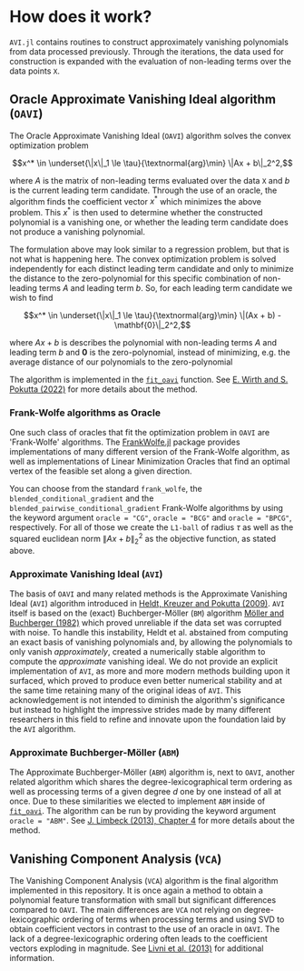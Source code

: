 # How does it work?

`AVI.jl` contains routines to construct approximately vanishing polynomials from data processed previously. Through the iterations, the data used for construction is expanded with the evaluation of non-leading terms over the data points $\texttt{X}$. 

## Oracle Approximate Vanishing Ideal algorithm ($\texttt{OAVI}$)

The Oracle Approximate Vanishing Ideal ($\texttt{OAVI}$) algorithm solves the convex optimization problem 
```math
x^* \in \underset{\|x\|_1 \le \tau}{\textnormal{arg}\min} \|Ax + b\|_2^2,
```
where $A$ is the matrix of non-leading terms evaluated over the data $\texttt{X}$ and $b$ is the current leading term candidate. Through the use of an oracle, the algorithm finds the coefficient vector $x^{*}$ which minimizes the above problem. This $x^{*}$ is then used to determine whether the constructed polynomial is a vanishing one, or whether the leading term candidate does not produce a vanishing polynomial. 

The formulation above may look similar to a regression problem, but that is not what is happening here. The convex optimization problem is solved independently for each distinct leading term candidate and only to minimize the distance to the zero-polynomial for this specific combination of non-leading terms $A$ and leading term $b$. So, for each leading term candidate we wish to find 
```math
x^* \in \underset{\|x\|_1 \le \tau}{\textnormal{arg}\min} \|(Ax + b) - \mathbf{0}\|_2^2,
```
where $Ax+b$ is describes the polynomial with non-leading terms $A$ and leading term $b$ and $\mathbf{0}$ is the zero-polynomial, instead of minimizing, e.g. the average distance of our polynomials to the zero-polynomial 

The algorithm is implemented in the [`fit_oavi`](@ref) function. See [E. Wirth and S. Pokutta (2022)](https://proceedings.mlr.press/v151/wirth22a.html) for more details about the method.

### Frank-Wolfe algorithms as Oracle

One such class of oracles that fit the optimization problem in $\texttt{OAVI}$ are 'Frank-Wolfe' algorithms. The [FrankWolfe.jl](https://github.com/ZIB-IOL/FrankWolfe.jl/tree/master) package provides implementations of many different version of the Frank-Wolfe algorithm, as well as implementations of Linear Minimization Oracles that find an optimal vertex of the feasible set along a given direction.

You can choose from the standard `frank_wolfe`, the `blended_conditional_gradient` and the `blended_pairwise_conditional_gradient` Frank-Wolfe algorithms by using the keyword argument `oracle = "CG"`, `oracle = "BCG"` and `oracle = "BPCG"`, respectively. For all of those we create the `L1-ball` of radius $\tau$ as well as the squared euclidean norm $\|Ax+b\|_2^2$ as the objective function, as stated above.

### Approximate Vanishing Ideal ($\texttt{AVI}$)
The basis of $\texttt{OAVI}$ and many related methods is the Approximate Vanishing Ideal ($\texttt{AVI}$) algorithm introduced in [Heldt, Kreuzer and Pokutta (2009)](https://www.sciencedirect.com/science/article/pii/S0747717109000935). $\texttt{AVI}$ itself is based on the (exact) Buchberger-Möller ($\texttt{BM}$) algorithm [Möller and Buchberger (1982)](https://link.springer.com/chapter/10.1007/3-540-11607-9_3) which proved unreliable if the data set was corrupted with noise. To handle this instability, Heldt et al. abstained from computing an exact basis of vanishing polynomials and, by allowing the polynomials to only vanish _approximately_, created a numerically stable algorithm to compute the _approximate_ vanishing ideal. We do not provide an explicit implementation of $\texttt{AVI}$, as more and more modern methods building upon it surfaced, which proved to produce even better numerical stability and at the same time retaining many of the original ideas of $\texttt{AVI}$. This acknowledgement is not intended to diminish the algorithm's significance but instead to highlight the impressive strides made by many different researchers in this field to refine and innovate upon the foundation laid by the $\texttt{AVI}$ algorithm.

### Approximate Buchberger-Möller ($\texttt{ABM}$)

The Approximate Buchberger-Möller ($\texttt{ABM}$) algorithm is, next to $\texttt{OAVI}$, another related algorithm which shares the degree-lexicographical term ordering as well as processing terms of a given degree $d$ one by one instead of all at once. Due to these similarities we elected to implement $\texttt{ABM}$ inside of [`fit_oavi`](@ref). The algorithm can be run by providing the keyword argument `oracle = "ABM"`. See [J. Limbeck (2013), Chapter 4](https://www.researchgate.net/publication/283651363_Computation_of_Approximate_Border_Bases_and_Applications) for more details about the method.

## Vanishing Component Analysis ($\texttt{VCA}$)
The Vanishing Component Analysis ($\texttt{VCA}$) algorithm is the final algorithm implemented in this repository. It is once again a method to obtain a polynomial feature transformation with small but significant differences compared to $\texttt{OAVI}$. The main differences are $\texttt{VCA}$ not relying on degree-lexicographic ordering of terms when processing terms and using SVD to obtain coefficient vectors in contrast to the use of an oracle in $\texttt{OAVI}$. The lack of a degree-lexicographic ordering often leads to the coefficient vectors exploding in magnitude. See [Livni et al. (2013)](https://proceedings.mlr.press/v28/livni13.html) for additional information.
